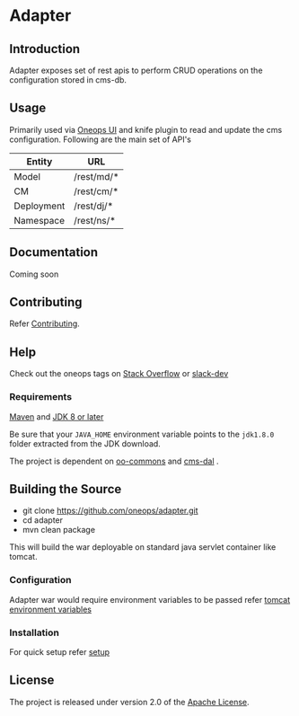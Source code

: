 # Adapter
## Introduction

Adapter exposes set of rest apis to perform CRUD operations on the configuration stored in cms-db.    

## Usage

Primarily used via [Oneops UI][] and knife plugin  to read and update the cms configuration. Following are the main set of API's  
 
|Entity| URL   |
|---|---|
|  Model |/rest/md/*  |
| CM  |/rest/cm/*|
|  Deployment | /rest/dj/*  |
|  Namespace |/rest/ns/*  |


## Documentation
Coming soon

## Contributing

Refer [Contributing][]. 

## Help

Check out the oneops tags on [Stack Overflow][] or [slack-dev][] 

### Requirements

[Maven][]  and [JDK 8  or later][JDK8 build] 

Be sure that your `JAVA_HOME` environment variable points to the `jdk1.8.0` folder
extracted from the JDK download.
 
The project is dependent on [oo-commons][] and [cms-dal][] . 
 

## Building the Source

* git clone https://github.com/oneops/adapter.git
* cd adapter 
* mvn clean package 

This will build the war deployable on standard java servlet container like tomcat.

### Configuration

Adapter war would require environment variables to be passed refer [tomcat environment variables][]  

### Installation
For quick setup refer [setup][] 


## License
The project is released under version 2.0 of the [Apache License](http://www.apache.org/licenses/LICENSE-2.0).



[Maven]: http://maven.apache.org/
[Git]: http://help.github.com/set-up-git-redirect
[JDK8 build]: http://www.oracle.com/technetwork/java/javase/downloads
[Apache License]: http://www.apache.org/licenses/LICENSE-2.0
[Stack Overflow]: http://stackoverflow.com/tags/oneops
[slack-dev]:https://oneops.slack.com/messages/devel/messages
[oo-commons]:../../../oo-commons
[cms-dal]:../../../cmsdal
[Oneops UI]:../../../display
[setup]:../../../setup
[Client]:../../../cli
[Contributing]:../../../developer-doc/_contribution/index.md
[tomcat environment variables]:../../../dev-tools/setup-scripts/tom_setenv.sh
